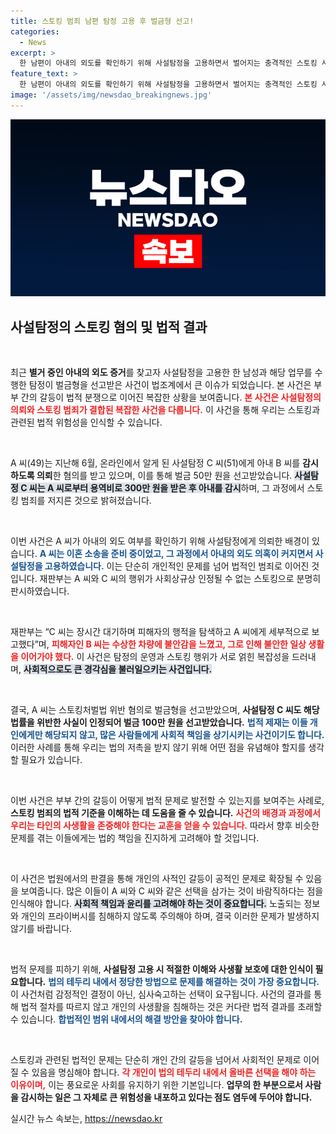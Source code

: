 ```yaml
---
title: 스토킹 범죄 남편 탐정 고용 후 벌금형 선고!
categories:
  - News
excerpt: >
  한 남편이 아내의 외도를 확인하기 위해 사설탐정을 고용하면서 벌어지는 충격적인 스토킹 사건! 법원은 스토킹처벌법 위반으로 벌금형을 선고하며, 불안에 떨었던 아내의 심정을 조명했다. 이 사건의 속사정은 과연 무엇일까?
feature_text: >
  한 남편이 아내의 외도를 확인하기 위해 사설탐정을 고용하면서 벌어지는 충격적인 스토킹 사건! 법원은 스토킹처벌법 위반으로 벌금형을 선고하며, 불안에 떨었던 아내의 심정을 조명했다. 이 사건의 속사정은 과연 무엇일까?
image: '/assets/img/newsdao_breakingnews.jpg'
---
```


<p><img src="/assets/img/newsdao_breakingnews.jpg" alt="firstkoreanews 속보" /></p>

<h2 data-ke-size="size26">사설탐정의 스토킹 혐의 및 법적 결과</h2>

<p data-ke-size="size16">&nbsp;</p>

<p>최근 <b>별거 중인 아내의 외도 증거</b>를 찾고자 사설탐정을 고용한 한 남성과 해당 업무를 수행한 탐정이 벌금형을 선고받은 사건이 법조계에서 큰 이슈가 되었습니다. 본 사건은 부부 간의 갈등이 법적 분쟁으로 이어진 복잡한 상황을 보여줍니다. <b><span style="color: #ee2323;">본 사건은 사설탐정의 의뢰와 스토킹 범죄가 결합된 복잡한 사건을 다룹니다.</span></b> 이 사건을 통해 우리는 스토킹과 관련된 법적 위험성을 인식할 수 있습니다. </p>

<p data-ke-size="size16">&nbsp;</p>

<p>A 씨(49)는 지난해 6월, 온라인에서 알게 된 사설탐정 C 씨(51)에게 아내 B 씨를 <b>감시하도록 의뢰</b>한 혐의를 받고 있으며, 이를 통해 벌금 50만 원을 선고받았습니다. <b><span style="background-color: #21538527;">사설탐정 C 씨는 A 씨로부터 용역비로 300만 원을 받은 후 아내를 감시</span></b>하며, 그 과정에서 스토킹 범죄를 저지른 것으로 밝혀졌습니다.</p>

<p data-ke-size="size16">&nbsp;</p>

<p>이번 사건은 A 씨가 아내의 외도 여부를 확인하기 위해 사설탐정에게 의뢰한 배경이 있습니다. <b><span style="color: #1a5490;">A 씨는 이혼 소송을 준비 중이었고, 그 과정에서 아내의 외도 의혹이 커지면서 사설탐정을 고용하였습니다.</span></b> 이는 단순히 개인적인 문제를 넘어 법적인 범죄로 이어진 것입니다. 재판부는 A 씨와 C 씨의 행위가 사회상규상 인정될 수 없는 스토킹으로 분명히 판시하였습니다. </p>

<p data-ke-size="size16">&nbsp;</p>

<p>재판부는 “C 씨는 장시간 대기하며 피해자의 행적을 탐색하고 A 씨에게 세부적으로 보고했다”며, <b><span style="color: #ee2323;">피해자인 B 씨는 수상한 차량에 불안감을 느꼈고, 그로 인해 불안한 일상 생활을 이어가야 했다.</span></b> 이 사건은 탐정의 운영과 스토킹 행위가 서로 얽힌 복잡성을 드러내며, <b><span style="background-color: #21538527;">사회적으로도 큰 경각심을 불러일으키는 사건입니다.</span></b></p>

<p data-ke-size="size16">&nbsp;</p>

<p>결국, A 씨는 스토킹처벌법 위반 혐의로 벌금형을 선고받았으며, <b>사설탐정 C 씨도 해당 법률을 위반한 사실이 인정되어 벌금 100만 원을 선고받았습니다.</b> <b><span style="color: #1a5490;">법적 제재는 이들 개인에게만 해당되지 않고, 많은 사람들에게 사회적 책임을 상기시키는 사건이기도 합니다.</span></b> 이러한 사례를 통해 우리는 법의 저촉을 받지 않기 위해 어떤 점을 유념해야 할지를 생각할 필요가 있습니다. </p>

<p data-ke-size="size16">&nbsp;</p>

<p>이번 사건은 부부 간의 갈등이 어떻게 법적 문제로 발전할 수 있는지를 보여주는 사례로, <b>스토킹 범죄의 법적 기준을 이해하는 데 도움을 줄 수 있습니다.</b> <b><span style="color: #ee2323;">사건의 배경과 과정에서 우리는 타인의 사생활을 존중해야 한다는 교훈을 얻을 수 있습니다.</span></b> 따라서 향후 비슷한 문제를 겪는 이들에게는 법的 책임을 진지하게 고려해야 할 것입니다. </p>

<p data-ke-size="size16">&nbsp;</p>

<p>이 사건은 법원에서의 판결을 통해 개인의 사적인 갈등이 공적인 문제로 확장될 수 있음을 보여줍니다. 많은 이들이 A 씨와 C 씨와 같은 선택을 삼가는 것이 바람직하다는 점을 인식해야 합니다. <b><span style="background-color: #21538527;">사회적 책임과 윤리를 고려해야 하는 것이 중요합니다.</span></b> 노출되는 정보와 개인의 프라이버시를 침해하지 않도록 주의해야 하며, 결국 이러한 문제가 발생하지 않기를 바랍니다. </p>

<p data-ke-size="size16">&nbsp;</p>

<p>법적 문제를 피하기 위해, <b>사설탐정 고용 시 적절한 이해와 사생활 보호에 대한 인식이 필요합니다.</b> <b><span style="color: #1a5490;">법의 테두리 내에서 정당한 방법으로 문제를 해결하는 것이 가장 중요합니다.</span></b> 이 사건처럼 감정적인 결정이 아닌, 심사숙고하는 선택이 요구됩니다. 사건의 결과를 통해 법적 절차를 따르지 않고 개인의 사생활을 침해하는 것은 커다란 법적 결과를 초래할 수 있습니다. <b><span style="color: #1a5490;">합법적인 범위 내에서의 해결 방안을 찾아야 합니다.</span></b></p>

<p data-ke-size="size16">&nbsp;</p> 

<p>스토킹과 관련된 법적인 문제는 단순히 개인 간의 갈등을 넘어서 사회적인 문제로 이어질 수 있음을 명심해야 합니다. <b><span style="color: #ee2323;">각 개인이 법의 테두리 내에서 올바른 선택을 해야 하는 이유이며,</span></b> 이는 풍요로운 사회를 유지하기 위한 기본입니다. <b>업무의 한 부분으로서 사람을 감시하는 일은 그 자체로 큰 위험성을 내포하고 있다는 점도 염두에 두어야 합니다.</b></p>
실시간 뉴스 속보는, <a href="https://newsdao.kr" rel="dofollow">https://newsdao.kr</a>


